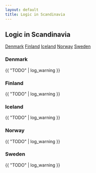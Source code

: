 ```yaml
---
layout: default
title: Logic in Scandinavia
---
```

## Logic in Scandinavia

<nav class="submenu">
  <a href="#denmark">Denmark</a>
  <a href="#finland">Finland</a>
  <a href="#iceland">Iceland</a>
  <a href="#norway">Norway</a>
  <a href="#sweden">Sweden</a>
</nav>

### Denmark

{{ "TODO" | log_warning }}

### Finland

{{ "TODO" | log_warning }}

### Iceland

{{ "TODO" | log_warning }}

### Norway

{{ "TODO" | log_warning }}

### Sweden

{{ "TODO" | log_warning }}
